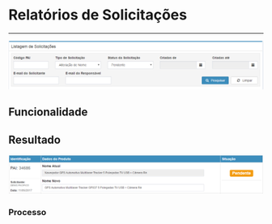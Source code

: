 # Relatórios de Solicitações

---

![](/assets/comercialSolicitacaoRelatoriosDeSolicitacoes01.png)

## Funcionalidade

## Resultado

![](/assets/comercialSolicitacaoRelatoriosDeSolicitacoes02.png)

### Processo